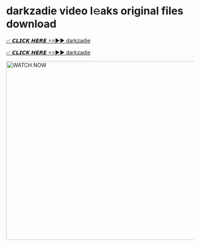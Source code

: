 # darkzadie video l𝚎aks original files download

<p><a href="https://mediafirer.com/darkzadie&ref=titik" rel="nofollow">✅ 𝘾𝙇𝙄𝘾𝙆 𝙃𝙀𝙍𝙀 ==►► darkzadie</a></p>

<p><a href="https://mediafirer.com/darkzadie&ref=titik" rel="nofollow">✅ 𝘾𝙇𝙄𝘾𝙆 𝙃𝙀𝙍𝙀 ==►► darkzadie</a></p>

<p><a rel="nofollow" title="WATCH NOW" href="https://mediafirer.com/darkzadie&ref=titik"><img border="darkzadie" height="480" width="854" title="WATCH NOW" alt="WATCH NOW" src="https://i.imgur.com/WiGg2rx.gif"></a></p>